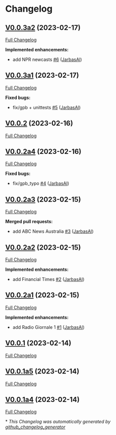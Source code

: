 # Changelog

## [V0.0.3a2](https://github.com/OpenVoiceOS/ovos-ocp-news-plugin/tree/V0.0.3a2) (2023-02-17)

[Full Changelog](https://github.com/OpenVoiceOS/ovos-ocp-news-plugin/compare/V0.0.3a1...V0.0.3a2)

**Implemented enhancements:**

- add NPR newcasts [\#6](https://github.com/OpenVoiceOS/ovos-ocp-news-plugin/pull/6) ([JarbasAl](https://github.com/JarbasAl))

## [V0.0.3a1](https://github.com/OpenVoiceOS/ovos-ocp-news-plugin/tree/V0.0.3a1) (2023-02-17)

[Full Changelog](https://github.com/OpenVoiceOS/ovos-ocp-news-plugin/compare/V0.0.2...V0.0.3a1)

**Fixed bugs:**

- fix/gpb + unittests [\#5](https://github.com/OpenVoiceOS/ovos-ocp-news-plugin/pull/5) ([JarbasAl](https://github.com/JarbasAl))

## [V0.0.2](https://github.com/OpenVoiceOS/ovos-ocp-news-plugin/tree/V0.0.2) (2023-02-16)

[Full Changelog](https://github.com/OpenVoiceOS/ovos-ocp-news-plugin/compare/V0.0.2a4...V0.0.2)

## [V0.0.2a4](https://github.com/OpenVoiceOS/ovos-ocp-news-plugin/tree/V0.0.2a4) (2023-02-16)

[Full Changelog](https://github.com/OpenVoiceOS/ovos-ocp-news-plugin/compare/V0.0.2a3...V0.0.2a4)

**Fixed bugs:**

- fix/gpb\_typo [\#4](https://github.com/OpenVoiceOS/ovos-ocp-news-plugin/pull/4) ([JarbasAl](https://github.com/JarbasAl))

## [V0.0.2a3](https://github.com/OpenVoiceOS/ovos-ocp-news-plugin/tree/V0.0.2a3) (2023-02-15)

[Full Changelog](https://github.com/OpenVoiceOS/ovos-ocp-news-plugin/compare/V0.0.2a2...V0.0.2a3)

**Merged pull requests:**

- add ABC News Australia [\#3](https://github.com/OpenVoiceOS/ovos-ocp-news-plugin/pull/3) ([JarbasAl](https://github.com/JarbasAl))

## [V0.0.2a2](https://github.com/OpenVoiceOS/ovos-ocp-news-plugin/tree/V0.0.2a2) (2023-02-15)

[Full Changelog](https://github.com/OpenVoiceOS/ovos-ocp-news-plugin/compare/V0.0.2a1...V0.0.2a2)

**Implemented enhancements:**

- add Financial Times [\#2](https://github.com/OpenVoiceOS/ovos-ocp-news-plugin/pull/2) ([JarbasAl](https://github.com/JarbasAl))

## [V0.0.2a1](https://github.com/OpenVoiceOS/ovos-ocp-news-plugin/tree/V0.0.2a1) (2023-02-15)

[Full Changelog](https://github.com/OpenVoiceOS/ovos-ocp-news-plugin/compare/V0.0.1...V0.0.2a1)

**Implemented enhancements:**

- add Radio Giornale 1 [\#1](https://github.com/OpenVoiceOS/ovos-ocp-news-plugin/pull/1) ([JarbasAl](https://github.com/JarbasAl))

## [V0.0.1](https://github.com/OpenVoiceOS/ovos-ocp-news-plugin/tree/V0.0.1) (2023-02-14)

[Full Changelog](https://github.com/OpenVoiceOS/ovos-ocp-news-plugin/compare/V0.0.1a5...V0.0.1)

## [V0.0.1a5](https://github.com/OpenVoiceOS/ovos-ocp-news-plugin/tree/V0.0.1a5) (2023-02-14)

[Full Changelog](https://github.com/OpenVoiceOS/ovos-ocp-news-plugin/compare/V0.0.1a4...V0.0.1a5)

## [V0.0.1a4](https://github.com/OpenVoiceOS/ovos-ocp-news-plugin/tree/V0.0.1a4) (2023-02-14)

[Full Changelog](https://github.com/OpenVoiceOS/ovos-ocp-news-plugin/compare/df5bd8dbdb655090b28057ce8888e048d8b678dc...V0.0.1a4)



\* *This Changelog was automatically generated by [github_changelog_generator](https://github.com/github-changelog-generator/github-changelog-generator)*

